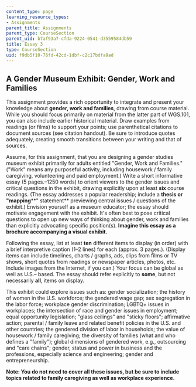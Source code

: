 ```yaml
---
content_type: page
learning_resource_types:
- Assignments
parent_title: Assignments
parent_type: CourseSection
parent_uid: b7af93a7-cfda-9224-0541-d3559584db59
title: Essay 3
type: CourseSection
uid: f9db5f10-76fd-42cd-1dbf-c2c17bdfa9ad
---
```


A Gender Museum Exhibit: Gender, Work and Families
--------------------------------------------------

This assignment provides a rich opportunity to integrate and present your knowledge about **gender, work and families**, drawing from course material. While you should focus primarily on material from the latter part of WGS.101, you can also include earlier historical material. Draw examples from readings (or films) to support your points; use parenthetical citations to document sources (see citation handout). Be sure to introduce quotes adequately, creating smooth transitions between your writing and that of sources.

Assume, for this assignment, that you are designing a gender studies museum exhibit primarily for adults entitled "Gender, Work and Families." ("Work" means any purposeful activity, including housework / family caregiving, volunteering and paid employment.) Write a short informative essay (5 pages.–1250 words) to orient viewers to the gender issues and critical questions in the exhibit, drawing explicitly upon at least **six** course readings. (The essay addresses a popular readership; include a **thesis or** **"mapping****" statement** previewing central issues / questions of the exhibit.) Envision yourself as a museum educator; the essay should motivate engagement with the exhibit. It's often best to pose critical questions to open up new ways of thinking about gender, work and families than explicitly advocating specific position(s). **Imagine this essay as a brochure accompanying a visual exhibit.**

Following the essay, list at least **ten** different items to display (in order) with a brief interpretive caption (1–2 lines) for each (approx. 3 pages.). (Display items can include timelines, charts / graphs, ads, clips from films or TV shows, short quotes from readings or newspaper articles, photos, etc. Include images from the Internet, if you can.) Your focus can be global as well as U.S.– based. The essay should refer explicitly to **some**, but not necessarily **all**, items on display.

This exhibit could explore issues such as: gender socialization; the history of women in the U.S. workforce; the gendered wage gap; sex segregation in the labor force; workplace gender discrimination; LGBTQ+ issues in workplaces; the intersection of race and gender issues in employment; equal opportunity legislation; "glass ceilings" and "sticky floors"; affirmative action; parental / family leave and related benefit policies in the U.S. and other countries; the gendered division of labor in households; the value of housework / family caregiving; the diversity of families (what and who defines a "family"); global dimensions of gendered work, e.g., outsourcing and "care chains"; gender, status and power in business and the professions, especially science and engineering; gender and entrepreneurship.

**Note: You do not need to cover all these issues, but be sure to include topics related to family caregiving as well as workplace experience.**